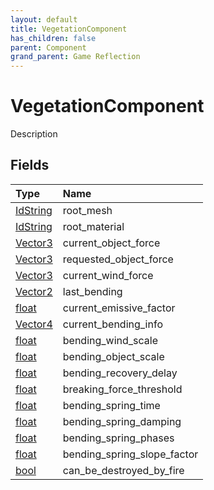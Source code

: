 ```yaml
---
layout: default
title: VegetationComponent
has_children: false
parent: Component
grand_parent: Game Reflection
---
```

# VegetationComponent
Description 

## Fields

| Type | Name |
|:----------|:--------------|
| [IdString](/riftbreaker-wiki/docs/game-reflection/components/id_string/) | root_mesh |
| [IdString](/riftbreaker-wiki/docs/game-reflection/components/id_string/) | root_material |
| [Vector3](/riftbreaker-wiki/docs/game-reflection/classes/vector3/) | current_object_force |
| [Vector3](/riftbreaker-wiki/docs/game-reflection/classes/vector3/) | requested_object_force |
| [Vector3](/riftbreaker-wiki/docs/game-reflection/classes/vector3/) | current_wind_force |
| [Vector2](/riftbreaker-wiki/docs/game-reflection/classes/vector2/) | last_bending |
| [float](/riftbreaker-wiki/docs/game-reflection/components/float/) | current_emissive_factor |
| [Vector4](/riftbreaker-wiki/docs/game-reflection/classes/vector4/) | current_bending_info |
| [float](/riftbreaker-wiki/docs/game-reflection/components/float/) | bending_wind_scale |
| [float](/riftbreaker-wiki/docs/game-reflection/components/float/) | bending_object_scale |
| [float](/riftbreaker-wiki/docs/game-reflection/components/float/) | bending_recovery_delay |
| [float](/riftbreaker-wiki/docs/game-reflection/components/float/) | breaking_force_threshold |
| [float](/riftbreaker-wiki/docs/game-reflection/components/float/) | bending_spring_time |
| [float](/riftbreaker-wiki/docs/game-reflection/components/float/) | bending_spring_damping |
| [float](/riftbreaker-wiki/docs/game-reflection/components/float/) | bending_spring_phases |
| [float](/riftbreaker-wiki/docs/game-reflection/components/float/) | bending_spring_slope_factor |
| [bool](/riftbreaker-wiki/docs/game-reflection/components/bool/) | can_be_destroyed_by_fire |

